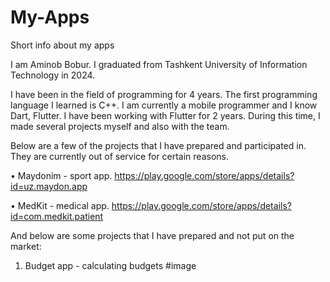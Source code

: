 # My-Apps
Short info about my apps

I am Aminob Bobur. I graduated from Tashkent University of Information Technology in 2024.

I have been in the field of programming for 4 years. The first programming language I learned is C++. I am currently a mobile programmer and I know Dart, Flutter. I have been working with Flutter for 2 years. During this time, I made several projects myself and also with the team.


Below are a few of the projects that I have prepared and participated in. They are currently out of service for certain reasons.

• Maydonim - sport app.
https://play.google.com/store/apps/details?id=uz.maydon.app

• MedKit - medical app.
https://play.google.com/store/apps/details?id=com.medkit.patient


And below are some projects that I have prepared and not put on the market:

1. Budget app - calculating budgets
#image
